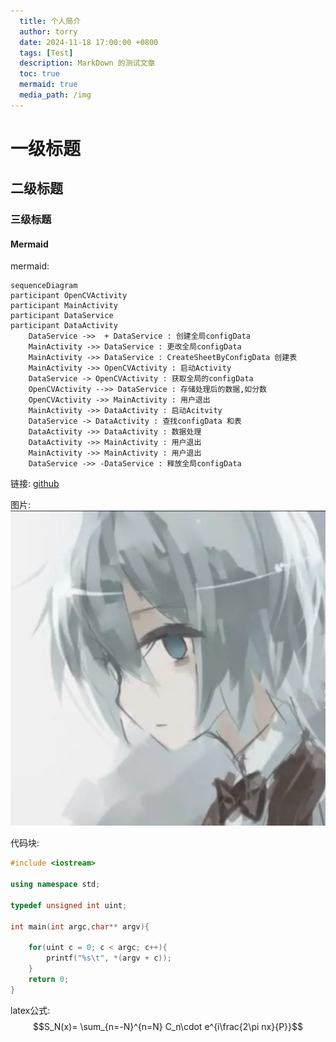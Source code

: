 ```yaml
---
  title: 个人简介
  author: torry
  date: 2024-11-18 17:00:00 +0800
  tags: [Test]
  description: MarkDown 的测试文章
  toc: true
  mermaid: true
  media_path: /img
---
```


# 一级标题
## 二级标题
### 三级标题
#### Mermaid
mermaid:

```mermaid
sequenceDiagram
participant OpenCVActivity
participant MainActivity
participant DataService
participant DataActivity
    DataService ->>  + DataService : 创建全局configData
    MainActivity ->> DataService : 更改全局configData
    MainActivity ->> DataService : CreateSheetByConfigData 创建表
    MainActivity ->> OpenCVActivity : 启动Activity
    DataService -> OpenCVActivity : 获取全局的configData
    OpenCVActivity -->> DataService : 存储处理后的数据,如分数
    OpenCVActivity ->> MainActivity : 用户退出
    MainActivity ->> DataActivity : 启动Acitvity
    DataService -> DataActivity : 查找configData 和表
    DataActivity ->> DataActivity : 数据处理
    DataActivity ->> MainActivity : 用户退出
    MainActivity ->> MainActivity : 用户退出
    DataService ->> -DataService : 释放全局configData
```

链接: [github](https://github.com)

图片: ![](/Imgs/main.webp)

代码块:

```c++
#include <iostream>
  
using namespace std;

typedef unsigned int uint;

int main(int argc,char** argv){

    for(uint c = 0; c < argc; c++){
        printf("%s\t", *(argv + c));
    }
    return 0;
}
```

latex公式:
$$S_N(x)= \sum_{n=-N}^{n=N} C_n\cdot e^{i\frac{2\pi nx}{P}}$$
